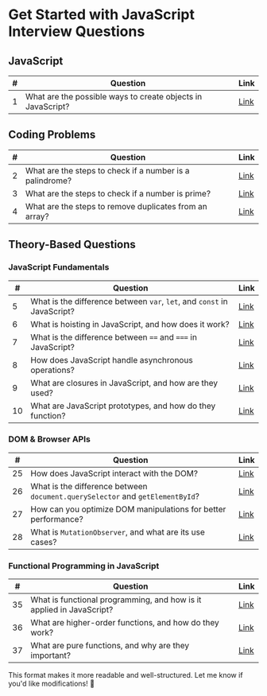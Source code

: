 # Get Started with JavaScript Interview Questions

## JavaScript

| #  | Question | Link |
|----|----------|------|
| 1  | What are the possible ways to create objects in JavaScript? | [Link](#what-are-the-possible-ways-to-create-objects-in-javascript) |

## Coding Problems

| #  | Question | Link |
|----|----------|------|
| 2  | What are the steps to check if a number is a palindrome? | [Link](#what-are-the-steps-to-check-if-a-number-is-a-palindrome) |
| 3  | What are the steps to check if a number is prime? | [Link](#what-are-the-steps-to-check-if-a-number-is-prime) |
| 4  | What are the steps to remove duplicates from an array? | [Link](#what-are-the-steps-to-remove-duplicates-from-an-array) |

## Theory-Based Questions

### JavaScript Fundamentals

| #  | Question | Link |
|----|----------|------|
| 5  | What is the difference between `var`, `let`, and `const` in JavaScript? | [Link](#what-is-the-difference-between-var-let-and-const-in-javascript) |
| 6  | What is hoisting in JavaScript, and how does it work? | [Link](#what-is-hoisting-in-javascript-and-how-does-it-work) |
| 7  | What is the difference between `==` and `===` in JavaScript? | [Link](#what-is-the-difference-between-and-in-javascript) |
| 8  | How does JavaScript handle asynchronous operations? | [Link](#how-does-javascript-handle-asynchronous-operations) |
| 9  | What are closures in JavaScript, and how are they used? | [Link](#what-are-closures-in-javascript-and-how-are-they-used) |
| 10 | What are JavaScript prototypes, and how do they function? | [Link](#what-are-javascript-prototypes-and-how-do-they-function) |

### DOM & Browser APIs

| #  | Question | Link |
|----|----------|------|
| 25 | How does JavaScript interact with the DOM? | [Link](#how-does-javascript-interact-with-the-dom) |
| 26 | What is the difference between `document.querySelector` and `getElementById`? | [Link](#what-is-the-difference-between-documentqueryselector-and-getelementbyid) |
| 27 | How can you optimize DOM manipulations for better performance? | [Link](#how-can-you-optimize-dom-manipulations-for-better-performance) |
| 28 | What is `MutationObserver`, and what are its use cases? | [Link](#what-is-mutationobserver-and-what-are-its-use-cases) |

### Functional Programming in JavaScript

| #  | Question | Link |
|----|----------|------|
| 35 | What is functional programming, and how is it applied in JavaScript? | [Link](#what-is-functional-programming-and-how-is-it-applied-in-javascript) |
| 36 | What are higher-order functions, and how do they work? | [Link](#what-are-higher-order-functions-and-how-do-they-work) |
| 37 | What are pure functions, and why are they important? | [Link](#what-are-pure-functions-and-why-are-they-important) |

This format makes it more readable and well-structured. Let me know if you'd like modifications! 🚀
